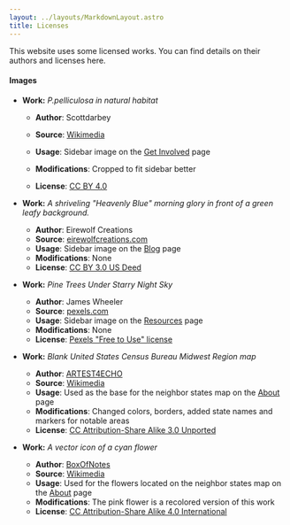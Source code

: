 ```yaml
---
layout: ../layouts/MarkdownLayout.astro
title: Licenses
---
```


This website uses some licensed works. You can find details on their authors and licenses here.

#### Images

- **Work:** *P.pelliculosa in natural habitat*

    - **Author**: Scottdarbey

    - **Source**: [Wikimedia](https://commons.wikimedia.org/wiki/File:Psilocybe_pelliculosa_mushrooms.jpg)

    - **Usage**: Sidebar image on the [Get Involved](/get-involved) page

    - **Modifications**: Cropped to fit sidebar better

    - **License**: [CC BY 4.0](https://creativecommons.org/licenses/by/4.0/)

- **Work:** *A shriveling "Heavenly Blue" morning glory in front of a green leafy background.*
  - **Author**: Eirewolf Creations
  - **Source**: [eirewolfcreations.com](https://cc.eirewolfcreations.com/?p=view&id=1101)
  - **Usage**: Sidebar image on the [Blog](/blog) page
  - **Modifications**: None
  - **License**: [CC BY 3.0 US Deed](https://creativecommons.org/licenses/by/3.0/us/)

- **Work:** *Pine Trees Under Starry Night Sky*
  - **Author**: James Wheeler
  - **Source**: [pexels.com](https://www.pexels.com/photo/pine-trees-under-starry-night-sky-1539225/)
  - **Usage**: Sidebar image on the [Resources](/resources) page
  - **Modifications**: None
  - **License**: [Pexels "Free to Use" license](https://www.pexels.com/license/)

- **Work:** *Blank United States Census Bureau Midwest Region map*
  - **Author**: [ARTEST4ECHO](https://commons.wikimedia.org/wiki/User:ARTEST4ECHO)
  - **Source**: [Wikimedia](https://commons.wikimedia.org/wiki/File:US_Census_Region_-_Midwest.svg)
  - **Usage**: Used as the base for the neighbor states map on the [About](/about) page
  - **Modifications**: Changed colors, borders, added state names and markers for notable areas
  - **License**: [CC Attribution-Share Alike 3.0 Unported](https://creativecommons.org/licenses/by-sa/3.0/deed.en)

- **Work:** *A vector icon of a cyan flower*
  - **Author**: [BoxOfNotes](https://commons.wikimedia.org/wiki/User:BoxOfNotes)
  - **Source**: [Wikimedia](https://commons.wikimedia.org/wiki/File:Vector_cyan_flower_2.svg)
  - **Usage**: Used for the flowers located on the neighbor states map on the [About](/about) page
  - **Modifications**: The pink flower is a recolored version of this work
  - **License**: [CC Attribution-Share Alike 4.0 International](https://creativecommons.org/licenses/by-sa/4.0/deed.en)
